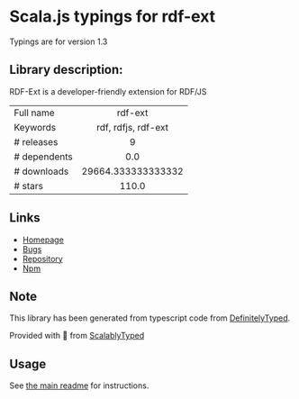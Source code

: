 
# Scala.js typings for rdf-ext

Typings are for version 1.3

## Library description:
RDF-Ext is a developer-friendly extension for RDF/JS

|                    |                 |
| ------------------ | :-------------: |
| Full name          | rdf-ext |
| Keywords           | rdf, rdfjs, rdf-ext |
| # releases         | 9 |
| # dependents       | 0.0 |
| # downloads        | 29664.333333333332 |
| # stars            | 110.0 |

## Links
- [Homepage](https://github.com/rdf-ext/rdf-ext)
- [Bugs](https://github.com/rdf-ext/rdf-ext/issues)
- [Repository](https://github.com/rdf-ext/rdf-ext)
- [Npm](https://www.npmjs.com/package/rdf-ext)
    


## Note
This library has been generated from typescript code from [DefinitelyTyped](https://definitelytyped.org).

Provided with :purple_heart: from [ScalablyTyped](https://github.com/oyvindberg/ScalablyTyped)

## Usage
See [the main readme](../../readme.md) for instructions.



